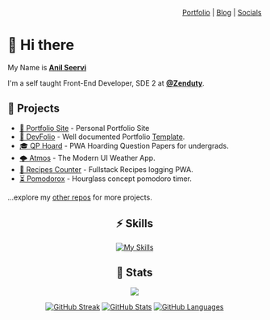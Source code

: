 <div align="right">

[Portfolio](https://anil.vercel.app) | [Blog](https://anil.vercel.app/blog) | [Socials](https://anil.pages.dev)

</div>

# 👋 Hi there 

My Name is [**Anil Seervi**](https://anil.vercel.app)
  
I'm a self taught Front-End Developer, SDE 2 at [**@Zenduty**](https://github.com/anilszen).

## 🚧 Projects

- [👀 Portfolio Site](https://anil.vercel.app) - Personal Portfolio Site
- [💼 DevFolio](https://devfolio.js.org) - Well documented Portfolio [Template](https://github.com/AnilSeervi/DevFolio).
- [🎓 QP Hoard](https://qp.pages.dev) - PWA Hoarding Question Papers for undergrads.
- [🌩️ Atmos](https://atmos.pages.dev) - The Modern UI Weather App.
- [🥘 Recipes Counter](https://recipes-counter.web.app) - Fullstack Recipes logging PWA.
- [⏳ Pomodorox](https://pomodorox.pages.dev) - Hourglass concept pomodoro timer.

...explore my [other repos](https://github.com/AnilSeervi?tab=repositories) for more projects.

<div align="center">

## ⚡️ Skills

[![My Skills](https://skillicons.dev/icons?i=js,ts,react,vite,nextjs,gatsby,html,css,sass,md,tailwind,git,github,vscode,figma)](https://skillicons.dev)

</div>

<div align="center">

## 🔖 Stats

[![](https://komarev.com/ghpvc/?username=anilseervi&style=flat-square&color=C691E9)](https://github.com/antonkomarev/github-profile-views-counter)

[![GitHub Streak](https://github-readme-streak-stats.herokuapp.com?user=anilseervi&theme=material-palenight&hide_border=true)](https://git.io/streak-stats)
[![GitHub Stats](https://github-readme-stats.vercel.app/api?username=AnilSeervi&show_icons=true&hide_border=true&theme=material-palenight&count_private=true)](https://github.com/anuraghazra/github-readme-stats)
[![GitHub Languages](https://github-readme-stats.vercel.app/api/top-langs/?&username=AnilSeervi&layout=compact&hide_border=true&langs_count=8&theme=material-palenight)](https://github.com/anuraghazra/github-readme-stats)

</div>
<!--
**AnilSeervi/AnilSeervi** is a ✨ _special_ ✨ repository because its `README.md` (this file) appears on your GitHub profile.

Here are some ideas to get you started:

- 🔭 I’m currently working on ...
- 🌱 I’m currently learning ...
- 👯 I’m looking to collaborate on ...
- 🤔 I’m looking for help with ...
- 💬 Ask me about ...
- 📫 How to reach me: ...
- 😄 Pronouns: ...
- ⚡ Fun fact: ...
  -->
